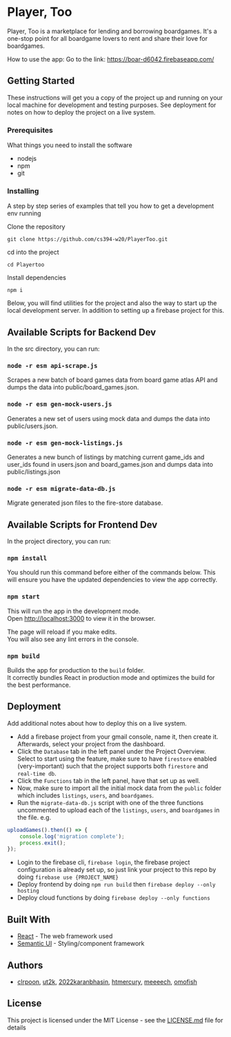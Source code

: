 # Player, Too
Player, Too is a marketplace for lending and borrowing boardgames. It's a one-stop point for all boardgame lovers to rent and share their love for boardgames.

How to use the app:
Go to the link: https://boar-d6042.firebaseapp.com/ 

## Getting Started

These instructions will get you a copy of the project up and running on your local machine for development and testing purposes. See deployment for notes on how to deploy the project on a live system.

### Prerequisites

What things you need to install the software
* nodejs
* npm
* git

### Installing

A step by step series of examples that tell you how to get a development env running

Clone the repository

```
git clone https://github.com/cs394-w20/PlayerToo.git
```

cd into the project

```
cd Playertoo
```

Install dependencies

```
npm i
```

Below, you will find utilities for the project and also the way to start up the local development server. In addition to setting up a firebase project for this.

## Available Scripts for Backend Dev

In the src directory, you can run:
### `node -r esm api-scrape.js`

Scrapes a new batch of board games data from board game atlas API and dumps the data into public/board_games.json.

### `node -r esm gen-mock-users.js`

Generates a new set of users using mock data and dumps the data into public/users.json.

### `node -r esm gen-mock-listings.js`

Generates a new bunch of listings by matching current game_ids and user_ids found in users.json and board_games.json and dumps data into public/listings.json

### `node -r esm migrate-data-db.js`

Migrate generated json files to the fire-store database.

## Available Scripts for Frontend Dev

In the project directory, you can run:

### `npm install`

You should run this command before either of the commands below. 
This will ensure you have the updated dependencies to view the app correctly. 

### `npm start`

This will run the app in the development mode.<br />
Open [http://localhost:3000](http://localhost:3000) to view it in the browser.

The page will reload if you make edits.<br />
You will also see any lint errors in the console.

### `npm build`

Builds the app for production to the `build` folder.<br />
It correctly bundles React in production mode and optimizes the build for the best performance.

## Deployment

Add additional notes about how to deploy this on a live system.

* Add a firebase project from your gmail console, name it, then create it. Afterwards, select your project from the dashboard.
* Click the `Database` tab in the left panel under the Project Overview. Select to start using the feature, make sure to have `firestore` enabled (very-important) such that the project supports both `firestore` and `real-time db`.
* Click the `Functions` tab in the left panel, have that set up as well.
* Now, make sure to import all the initial mock data from the `public` folder which includes `listings`, `users`, and `boardgames`.
* Run the `migrate-data-db.js` script with one of the three functions uncommented to upload each of the `listings`, `users`, and `boardgames` in the file. e.g.
```js
uploadGames().then(() => {
    console.log('migration complete');
    process.exit();
});
```
* Login to the firebase cli, `firebase login`, the firebase project configuration is already set up, so just link your project to this repo by doing `firebase use {PROJECT_NAME}`
* Deploy frontend by doing `npm run build` then `firebase deploy --only hosting`
* Deploy cloud functions by doing `firebase deploy --only functions`

## Built With

* [React](https://reactjs.org/) - The web framework used
* [Semantic UI](https://react.semantic-ui.com/) - Styling/component framework

## Authors

* [clrpoon](https://github.com/clrpoon), [ut2k](https://github.com/ut2k), [2022karanbhasin](https://github.com/2022karanbhasin), [htmercury](https://github.com/htmercury), [meeeech](https://github.com/meeeech), [omofish](https://github.com/omofish)

## License

This project is licensed under the MIT License - see the [LICENSE.md](LICENSE.md) file for details
